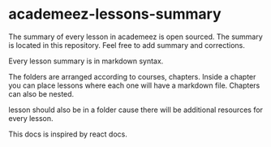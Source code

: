# academeez-lessons-summary

The summary of every lesson in academeez is open sourced.
The summary is located in this repository.
Feel free to add summary and corrections.

Every lesson summary is in markdown syntax.

The folders are arranged according to courses, chapters.
Inside a chapter you can place lessons where each one will have a markdown file.
Chapters can also be nested.

lesson should also be in a folder cause there will be additional resources for every lesson.

This docs is inspired by react docs.

